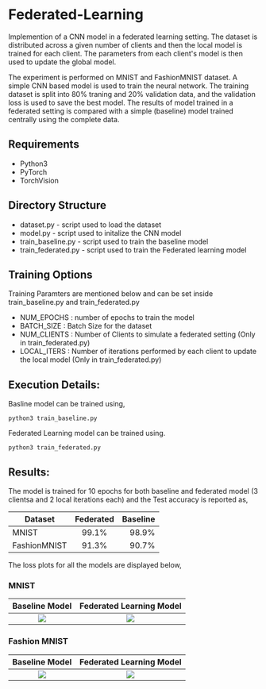 # Federated-Learning
Implemention of a CNN model in a federated learning setting. The dataset is distributed across a given number of clients and then the local model is trained for each client. The parameters from each client's model is then used to update the global model.

The experiment is performed on MNIST and FashionMNIST dataset. A simple CNN based model is used to train the neural network. The training dataset is split into 80% traning and 20% validation data, and the validation loss is used to save the best model. The results of model trained in a federated setting is compared with a simple (baseline) model trained centrally using the complete data. 

## Requirements
* Python3
* PyTorch
* TorchVision

## Directory Structure
* dataset.py - script used to load the dataset
* model.py - script used to initalize the CNN model
* train_baseline.py - script used to train the baseline model
* train_federated.py - script used to train the Federated learning model

## Training Options
Training Paramters are mentioned below and can be set inside train_baseline.py and train_federated.py
* NUM_EPOCHS : number of epochs to train the model
* BATCH_SIZE : Batch Size for the dataset
* NUM_CLIENTS : Number of Clients to simulate a federated setting (Only in train_federated.py)
* LOCAL_ITERS : Number of iterations performed by each client to update the local model (Only in train_federated.py)

## Execution Details:
Basline model can be trained using,
```
python3 train_baseline.py
```
Federated Learning model can be trained using.
```
python3 train_federated.py
```
## Results:
The model is trained for 10 epochs for both baseline and federated model (3 clientsa and 2 local iterations each) and the Test accuracy is reported as,

| Dataset        | Federated           | Baseline  |
| ------------- |:-------------:| -----:|
| MNIST       | 99.1% | 98.9% |
| FashionMNIST      | 91.3%      | 90.7%   |

The loss plots for all the models are displayed below,

### MNIST
 
Baseline Model            |  Federated Learning Model
:-------------------------:|:-------------------------:
![](https://github.com/ashar207/Federated-Learning/blob/master/results/mbase.png)  |  ![](https://github.com/ashar207/Federated-Learning/blob/master/results/mfed.png)

### Fashion MNIST
Baseline Model            |  Federated Learning Model
:-------------------------:|:-------------------------:
![](https://github.com/ashar207/Federated-Learning/blob/master/results/fbase.png)  |  ![](https://github.com/ashar207/Federated-Learning/blob/master/results/ffed.png)

